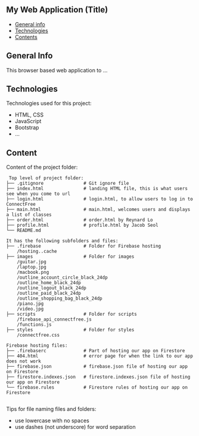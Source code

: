 ## My Web Application (Title)

* [General info](#general-info)
* [Technologies](#technologies)
* [Contents](#content)

## General Info
This browser based web application to ...
	
## Technologies
Technologies used for this project:
* HTML, CSS
* JavaScript
* Bootstrap 
* ...
	
## Content
Content of the project folder:

```
 Top level of project folder: 
├── .gitignore               # Git ignore file
├── index.html               # landing HTML file, this is what users see when you come to url
├── login.html               # login.html, to allow users to log in to ConnectFree
├── main.html                # main.html, welcomes users and displays a list of classes
├── order.html               # order.html by Reynard Lo
├── profile.html             # profile.html by Jacob Seol      
└── README.md

It has the following subfolders and files:
├── .firebase                # Folder for Firebase hosting
    /hosting..cache
├── images                   # Folder for images
    /guitar.jpg              
    /laptop.jpg
    /macbook.png
    /outline_account_circle_black_24dp
    /outline_home_black_24dp
    /outline_logout_black_24dp
    /outline_paid_black_24dp
    /outline_shopping_bag_black_24dp
    /piano.jpg
    /video.jpg
├── scripts                  # Folder for scripts
    /firebase_api_connectfree.js                 
    /functions.js
├── styles                   # Folder for styles
    /connectfree.css                

Firebase hosting files: 
├── .firebaserc              # Part of hosting our app on Firestore
├── 404.html                 # error page for when the link to our app does not work
├── firebase.json            # firebase.json file of hosting our app on Firestore
├── firestore.indexes.json   # firestore.indexes.json file of hosting our app on Firestore
└── firebase.rules           # Firestore rules of hosting our app on Firestore


```

Tips for file naming files and folders:
* use lowercase with no spaces
* use dashes (not underscore) for word separation

